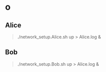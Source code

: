 # o

## Alice

> ./network_setup.Alice.sh up > Alice.log &

## Bob

> ./network_setup.Bob.sh up > Alice.log &
